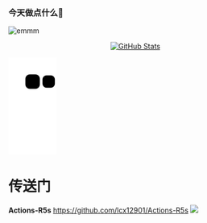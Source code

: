 ### 今天做点什么🔞
![emmm](https://views.whatilearened.today/views/github/lcx12901/deplives.svg)

<p align="center">
    <a href="https://github.com/lcx12901">
      <img alt="GitHub Stats" src="https://github-readme-stats.vercel.app/api?username=lcx12901&include_all_commits=true&count_private=false&bg_color=30,e96443,904e95&title_color=fff&text_color=fff" />
    </a>
</p>

![](https://raw.githubusercontent.com/DHDAXCW/DHDAXCW/output/github-snake.svg)

# 传送门

**Actions-R5s** https://github.com/lcx12901/Actions-R5s       <img src="https://img.shields.io/github/downloads/lcx12901/Actions-R5s/total.svg?style=for-the-badge&color=32C955"/>
